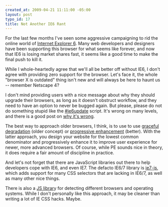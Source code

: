 ```yaml
--- 
created_at: 2009-04-21 11:11:00 -05:00
layout: post
typo_id: 17
title: Not Another IE6 Rant
---
```

<p>For the last few months I've seen some aggressive campaigning to rid the online world of <a href="http://en.wikipedia.org/wiki/Internet_Explorer_6">Internet Explorer 6</a>. Many web developers and designers have been supporting this browser for what seems like forever, and now that IE6 is losing market shares fast, it seems like a good time to make the final push to kill it.</p>
<p>While I whole-heartedly agree that we'll all be better off without IE6, I don't agree with providing zero support for the browser. Let's face it, the whole "browser X is outdated" thing isn't new and will always be here to haunt us -- remember Netscape 4?</p>
<p>I don't mind providing users with a nice message about why they should upgrade their browsers, as long as it doesn't obstruct workflow, and they need to have an option to never be bugged again. But please, please do not do something stupid like the <a href="http://ie6update.com/">#ie6update</a> script. It's wrong on many levels, and there is a good post on <a href="http://www.friskdesign.com/2009/04/21/why-ie6update-is-wrong/">why it's wrong</a>.</p>
<p>The best way to approach older browsers, I think, is to use to use <a href="http://en.wikipedia.org/wiki/Fault-tolerant_system">graceful degradation</a> (older concept) or <a href="http://en.wikipedia.org/wiki/Progressive_enhancement">progressive enhancement</a> (better). With the latter approach, you design your website for the lowest common denominator and progressively enhance it to improve user experience for newer, more advanced browsers. Of course, while PE sounds nice in theory, it does require a fair amount of discipline in practice.</p>
<p>And let's not forget that there are JavaScript libraries out there to help developers cope with IE6, and even IE7. The defacto IE6/7 library is <a href="http://code.google.com/p/ie7-js/">ie7-js</a>, which adds support for many CSS selectors that are lacking in IE6/7, as well as many other nice things.</p>
<p>There is also a <a href="http://rafael.adm.br/css_browser_selector/">JS librar</a>y for detecting different browsers and operating systems. While I don't personally like this approach, it may be cleaner than writing a lot of IE CSS hacks. Maybe.</p>
